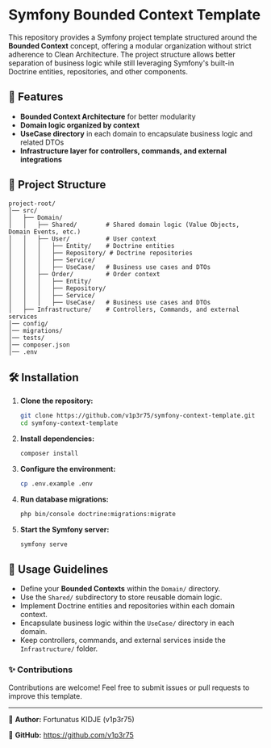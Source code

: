 # Symfony Bounded Context Template

This repository provides a Symfony project template structured around the **Bounded Context** concept, offering a modular organization without strict adherence to Clean Architecture. The project structure allows better separation of business logic while still leveraging Symfony's built-in Doctrine entities, repositories, and other components.

## 🚀 Features

- **Bounded Context Architecture** for better modularity
- **Domain logic organized by context**
- **UseCase directory** in each domain to encapsulate business logic and related DTOs
- **Infrastructure layer for controllers, commands, and external integrations**

## 📂 Project Structure

```
project-root/
│── src/
│   ├── Domain/
│   │   ├── Shared/        # Shared domain logic (Value Objects, Domain Events, etc.)
│   │   ├── User/          # User context
│   │   │   ├── Entity/    # Doctrine entities
│   │   │   ├── Repository/ # Doctrine repositories
│   │   │   ├── Service/
│   │   │   ├── UseCase/   # Business use cases and DTOs
│   │   ├── Order/         # Order context
│   │   │   ├── Entity/
│   │   │   ├── Repository/
│   │   │   ├── Service/
│   │   │   ├── UseCase/   # Business use cases and DTOs
│   ├── Infrastructure/    # Controllers, Commands, and external services
│── config/
│── migrations/
│── tests/
│── composer.json
│── .env
```

## 🛠️ Installation

1. **Clone the repository:**
   ```bash
   git clone https://github.com/v1p3r75/symfony-context-template.git
   cd symfony-context-template
   ```

2. **Install dependencies:**
   ```bash
   composer install
   ```

3. **Configure the environment:**
   ```bash
   cp .env.example .env
   ```

4. **Run database migrations:**
   ```bash
   php bin/console doctrine:migrations:migrate
   ```

5. **Start the Symfony server:**
   ```bash
   symfony serve
   ```

## 📌 Usage Guidelines

- Define your **Bounded Contexts** within the `Domain/` directory.
- Use the `Shared/` subdirectory to store reusable domain logic.
- Implement Doctrine entities and repositories within each domain context.
- Encapsulate business logic within the `UseCase/` directory in each domain.
- Keep controllers, commands, and external services inside the `Infrastructure/` folder.

### ✨ Contributions

Contributions are welcome! Feel free to submit issues or pull requests to improve this template.

---

🔹 **Author:** Fortunatus KIDJE (v1p3r75) 

🔹 **GitHub:** https://github.com/v1p3r75

